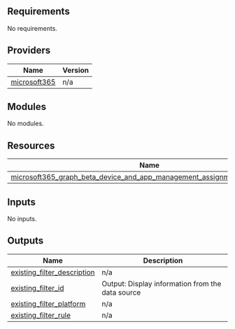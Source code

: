 <!-- BEGIN_TF_DOCS -->
## Requirements

No requirements.

## Providers

| Name | Version |
|------|---------|
| <a name="provider_microsoft365"></a> [microsoft365](#provider_microsoft365) | n/a |

## Modules

No modules.

## Resources

| Name | Type |
|------|------|
| [microsoft365_graph_beta_device_and_app_management_assignment_filter.example](https://registry.terraform.io/providers/hashicorp/microsoft365/latest/docs/resources/graph_beta_device_and_app_management_assignment_filter) | resource |

## Inputs

No inputs.

## Outputs

| Name | Description |
|------|-------------|
| <a name="output_existing_filter_description"></a> [existing_filter_description](#output_existing_filter_description) | n/a |
| <a name="output_existing_filter_id"></a> [existing_filter_id](#output_existing_filter_id) | Output: Display information from the data source |
| <a name="output_existing_filter_platform"></a> [existing_filter_platform](#output_existing_filter_platform) | n/a |
| <a name="output_existing_filter_rule"></a> [existing_filter_rule](#output_existing_filter_rule) | n/a |
<!-- END_TF_DOCS -->